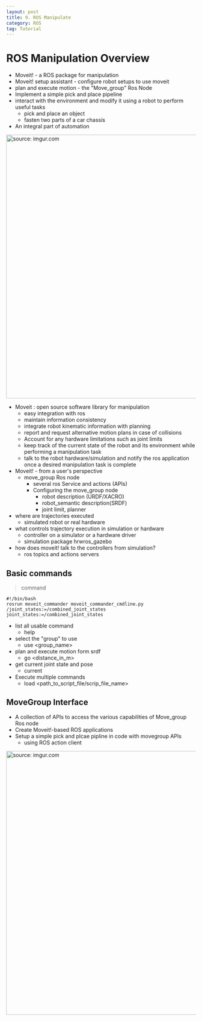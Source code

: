 ```yaml
---
layout: post
title: 9. ROS Manipulate
category: ROS
tag: Tutorial
---
```

# ROS Manipulation Overview
- Moveit! - a ROS package for manipulation
- Moveit! setup assistant - configure robot setups to use moveit
- plan and execute motion - the "Move_group" Ros Node
- Implement a simple pick and place pipeline
- interact with the environment and modify it using a robot to perform useful tasks
  - pick and place an object
  - fasten two parts of a car chassis
- An integral part of automation

<a href="https://postimg.cc/4nZNzK45"><img src="https://i.postimg.cc/kMR6P8kk/Capture.png" width="700px" title="source: imgur.com" /><a>

- Moveit : open source software library for manipulation
  - easy integration with ros
  - maintain information consistency
  - integrate robot kinematic information with planning
  - report and request alternative motion plans in case of collisions
  - Account for any hardware limitations such as joint limits
  - keep track of the current state of the robot and its environment while performing a manipulation task
  - talk to the robot hardware/simulation and notify the ros application once a desired manipulation task is complete
- Moveit! - from a user's perspective
  - move_group Ros node
    - several ros Service and actions (APIs)
    - Configuring the move_group node
      - robot description (URDF/XACRO)
      - robot_semantic description(SRDF)
      - joint limit, planner
- where are trajectories executed
  - simulated robot or real hardware
- what controls trajectory execution in simulation or hardware
  - controller on a simulator or a hardware driver
  - simulation package hrwros_gazebo
- how does moveit! talk to the controllers from simulation?
  - ros topics and actions servers

## Basic commands
> command

```
#!/bin/bash
rosrun moveit_commander moveit_commander_cmdline.py /joint_states:=/combined_joint_states joint_states:=/combined_joint_states
```

- list all usable command
  - help
- select the "group" to use
  - use <group_name>
- plan and execute motion form srdf
  - go <up I down I left I right I forward I backward> <distance_in_m>
- get current joint state and pose
  - current
- Execute multiple commands
  - load <path_to_script_file/scrip_file_name>

## MoveGroup Interface
- A collection of APIs to access the various capabilities of Move_group Ros node
- Create Moveit!-based ROS applications
- Setup a simple pick and plcae pipline in code with movegroup APIs
  - using ROS action client

<a href="https://postimg.cc/NyrYF1wk"><img src="https://i.postimg.cc/hG2GCry6/Capture.png" width="700px" title="source: imgur.com" /><a>
